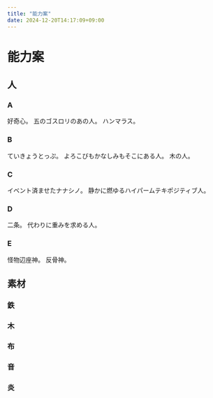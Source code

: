 ```yaml
---
title: "能力案"
date: 2024-12-20T14:17:09+09:00
---
```

# 能力案
## 人
### A
好奇心。
五のゴスロリのあの人。
ハンマラス。

### B
ていきょうとっぷ。
よろこびもかなしみもそこにある人。
木の人。

### C
イベント済ませたナナシノ。
静かに燃ゆるハイパームテキポジティブ人。
　
### D
二条。
代わりに重みを求める人。

### E
怪物辺座神。
反骨神。

## 素材
### 鉄
### 木
### 布
### 音
### 炎
